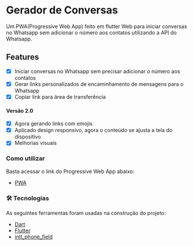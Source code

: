 # Gerador de Conversas

Um PWA(Progressive Web App) feito em flutter Web para iniciar conversas no Whatsapp sem adicionar o número aos contatos utilizando a API do Whatsapp.

## Features

- [x] Iniciar conversas no Whatsapp sem precisar adicionar o número aos contatos
- [x] Gerar links personalizados de encaminhamento de mensagens para o Whatsapp
- [x] Copiar link para área de transferência

#### Versão 2.0
- [x] Agora gerando links com emojis
- [x] Aplicado design responsivo, agora o conteúdo se ajusta a tela do dispositivo  
- [x] Melhorias visuais 

### Como utilizar
Basta acessar o link do Progressive Web App abaixo:
- [PWA](https://fabriciolima77.github.io/#/)

### 🛠 Tecnologias

As seguintes ferramentas foram usadas na construção do projeto:

- [Dart](https://dart.dev/)
- [Flutter](https://flutter.dev/)
- [intl_phone_field](https://pub.dev/packages/intl_phone_field)
